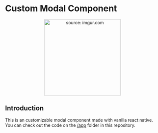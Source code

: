 # Custom Modal Component

<p align="center">
  <a href="https://imgur.com/tZKSOry"><img src="https://i.imgur.com/tZKSOry.png" title="source: imgur.com" width="250" /></a>
</p>

## Introduction
This is an customizable modal component made with vanilla react native. You can check out the code on the [/app](https://github.com/grazieleoliveira/react-native-custom-modal/tree/master/app) folder in this repository.
